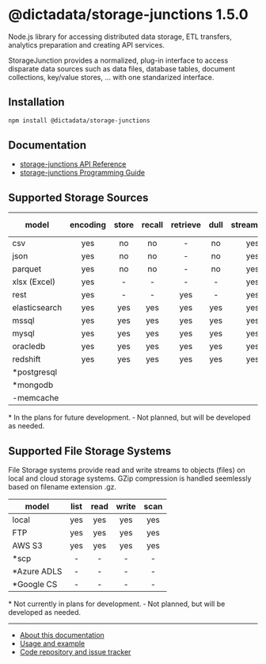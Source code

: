 # @dictadata/storage-junctions 1.5.0

Node.js library for accessing distributed data storage, ETL transfers, analytics preparation and creating API services.

StorageJunction provides a normalized, plug-in interface to access disparate data sources such as data files, database tables, document collections, key/value stores, ... with one standarized interface.

## Installation

```bash
npm install @dictadata/storage-junctions
```

## Documentation

* [storage-junctions API Reference](docs/reference/index.md)
* [storage-junctions Programming Guide](docs/guide/index.md)

## Supported Storage Sources

| model         | encoding | store | recall | retrieve | dull  | streamable | key-value | documents | tables |
| ------------- | :------: | :---: | :----: | :------: | :---: | :--------: | :-------: | :-------: | :----: |
| csv           |   yes    |  no   |   no   |    -     |  no   |    yes     |    no     |    no     |  yes   |
| json          |   yes    |  no   |   no   |    -     |  no   |    yes     |    no     |    yes    |  yes   |
| parquet       |   yes    |  no   |   no   |    -     |  no   |    yes     |    no     |    yes    |  yes   |
| xlsx (Excel)  |   yes    |   -   |   -    |    -     |   -   |    yes     |    no     |    no     |  yes   |
| rest          |   yes    |   -   |   -    |   yes    |   -   |    yes     |     -     |     -     |  yes   |
| elasticsearch |   yes    |  yes  |  yes   |   yes    |  yes  |    yes     |    yes    |    yes    |  yes   |
| mssql         |   yes    |  yes  |  yes   |   yes    |  yes  |    yes     |    no     |     -     |  yes   |
| mysql         |   yes    |  yes  |  yes   |   yes    |  yes  |    yes     |    no     |     -     |  yes   |
| oracledb      |   yes    |  yes  |  yes   |   yes    |  yes  |    yes     |    no     |     -     |  yes   |
| redshift      |   yes    |  yes  |  yes   |   yes    |  yes  |    yes     |    no     |     -     |  yes   |
| \*postgresql  |          |       |        |          |       |            |    no     |     -     |  yes   |
| \*mongodb     |          |       |        |          |       |            |    yes    |    yes    |  yes   |
| -memcache     |          |       |        |          |       |            |    yes    |    no     |   no   |

\* In the plans for future development.
&dash; Not planned, but will be developed as needed.

## Supported File Storage Systems

File Storage systems provide read and write streams to objects (files) on local and cloud storage systems.
GZip compression is handled seemlessly based on filename extension .gz.

| model        | list  | read  | write | scan  |
| ------------ | :---: | :---: | :---: | :---: |
| local        |  yes  |  yes  |  yes  |  yes  |
| FTP          |  yes  |  yes  |  yes  |  yes  |
| AWS S3       |  yes  |  yes  |  yes  |  yes  |
| \*scp        |   -   |   -   |   -   |   -   |
| \*Azure ADLS |   -   |   -   |   -   |   -   |
| \*Google CS  |   -   |   -   |   -   |   -   |

\* Not currently in plans for development.
&dash; Not planned, but will be developed as needed.

---

* [About this documentation](docs/documentation.md)
* [Usage and example](docs/synopsis.md)
* [Code repository and issue tracker](https://github.com/dictadata/storage-junctions)
  